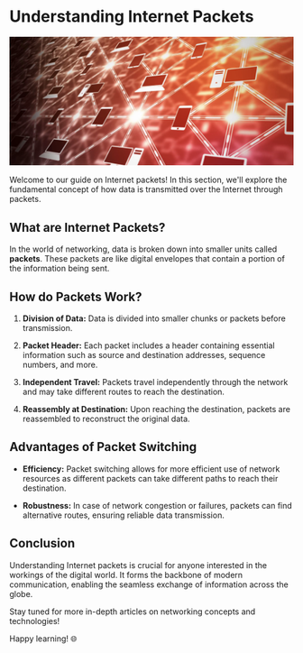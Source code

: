# Understanding Internet Packets
![image](/src/assets/packets.png)

Welcome to our guide on Internet packets! In this section, we'll explore the fundamental concept of how data is transmitted over the Internet through packets.

## What are Internet Packets?

In the world of networking, data is broken down into smaller units called **packets**. These packets are like digital envelopes that contain a portion of the information being sent.

## How do Packets Work?

1. **Division of Data:**
   Data is divided into smaller chunks or packets before transmission.

2. **Packet Header:**
   Each packet includes a header containing essential information such as source and destination addresses, sequence numbers, and more.

3. **Independent Travel:**
   Packets travel independently through the network and may take different routes to reach the destination.

4. **Reassembly at Destination:**
   Upon reaching the destination, packets are reassembled to reconstruct the original data.

## Advantages of Packet Switching

- **Efficiency:**
  Packet switching allows for more efficient use of network resources as different packets can take different paths to reach their destination.

- **Robustness:**
  In case of network congestion or failures, packets can find alternative routes, ensuring reliable data transmission.

## Conclusion

Understanding Internet packets is crucial for anyone interested in the workings of the digital world. It forms the backbone of modern communication, enabling the seamless exchange of information across the globe.

Stay tuned for more in-depth articles on networking concepts and technologies!

Happy learning! 🌐
